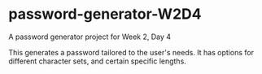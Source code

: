 # password-generator-W2D4
A password generator project for Week 2, Day 4

This generates a password tailored to the user's needs. It has options for different character sets, and certain specific lengths.